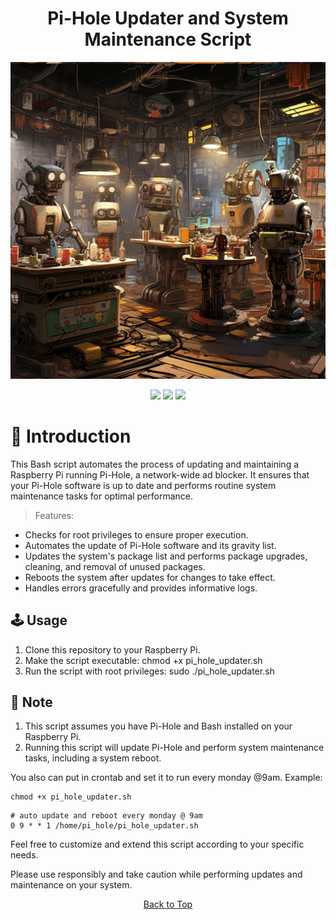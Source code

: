 <a id="top"></a>

#

<h1 align="center">
Pi-Hole Updater and System Maintenance Script
</h1>

<p align="center"> 
  <kbd>
<img src="https://raw.githubusercontent.com/r0xd4n3t/pi-hole-maintenance/main/img/pi-main.png"></img>
  </kbd>
</p>

<p align="center">
<img src="https://img.shields.io/github/last-commit/r0xd4n3t/pi-hole-maintenance?style=flat">
<img src="https://img.shields.io/github/stars/r0xd4n3t/pi-hole-maintenance?color=brightgreen">
<img src="https://img.shields.io/github/forks/r0xd4n3t/pi-hole-maintenance?color=brightgreen">
</p>

# 📜 Introduction
This Bash script automates the process of updating and maintaining a Raspberry Pi running Pi-Hole, a network-wide ad blocker. It ensures that your Pi-Hole software is up to date and performs routine system maintenance tasks for optimal performance.

> Features:

-    Checks for root privileges to ensure proper execution.
-    Automates the update of Pi-Hole software and its gravity list.
-    Updates the system's package list and performs package upgrades, cleaning, and removal of unused packages.
-    Reboots the system after updates for changes to take effect.
-    Handles errors gracefully and provides informative logs.

## 🕹️ Usage
1. Clone this repository to your Raspberry Pi.
2. Make the script executable: chmod +x pi_hole_updater.sh
3. Run the script with root privileges: sudo ./pi_hole_updater.sh

## 📝 Note
1. This script assumes you have Pi-Hole and Bash installed on your Raspberry Pi.
2. Running this script will update Pi-Hole and perform system maintenance tasks, including a system reboot.

You also can put in crontab and set it to run every monday @9am. Example:

```
chmod +x pi_hole_updater.sh
```

```
# auto update and reboot every monday @ 9am
0 9 * * 1 /home/pi_hole/pi_hole_updater.sh
```

Feel free to customize and extend this script according to your specific needs.

Please use responsibly and take caution while performing updates and maintenance on your system.


<p align="center"><a href=#top>Back to Top</a></p>
